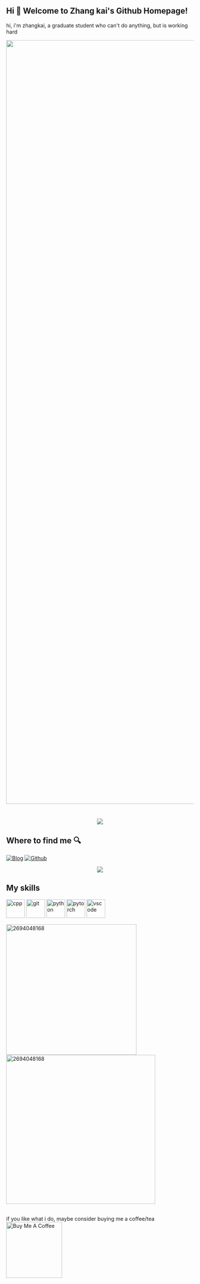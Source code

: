## Hi 🎉 Welcome to Zhang kai's Github Homepage!
hi, i'm zhangkai, a graduate student who can't do anything, but is working hard
<div align="center"><img src="https://cdn.jsdelivr.net/gh/yang-tian-hub/yang-tian-hub/assets/github-contribution-grid-snake.svg" width="2048" /></div>
<h1 align="center"> <a href="https://blog.ytadx.cn/"> <img src="https://readme-typing-svg.herokuapp.com/?lines=时刻保持客气!&center=true&size=27"> </a> </h1>



## Where to find me 🔍 

<p><a href="[https://blog.ytadx.cn](https://blog.csdn.net/m0_47005029?spm=1018.2226.3001.5343)" target="_blank"><img alt="Blog" src="https://img.shields.io/badge/Blog-%23FF4088.svg?&style=for-the-badge&logo=hugo&logoColor=white" /></a> <a href="https://github.com/zhang-kai-123" target="_blank"><img alt="Github" src="https://img.shields.io/badge/GitHub-%2312100E.svg?&style=for-the-badge&logo=Github&logoColor=white" /></a> 
</p>

<div align="center"> <img src="https://activity-graph.herokuapp.com/graph?username=sun0225SUN&theme=xcode" /> </div>

## My skills

<p align="left">
  <img src="https://img.icons8.com/color/48/000000/c-plus-plus-logo.png" alt="cpp" width="50" height="50"/>
  <img src="https://www.vectorlogo.zone/logos/git-scm/git-scm-icon.svg" alt="git" width="50" height="50"/>
  <img src="https://img.icons8.com/dusk/64/000000/python.png" alt="python" width="50" height="50"/>
  <img src="https://www.vectorlogo.zone/logos/pytorch/pytorch-icon.svg" alt="pytorch" width="50" height="50"/>
  <img src="https://www.vectorlogo.zone/logos/visualstudio_code/visualstudio_code-icon.svg" alt="vscode" width="50" height="50"/>
</p>


<p>
  <img align="left" width="350" src="https://github-readme-stats.vercel.app/api/top-langs/?username=2694048168&layout=compact&hide=html,asp,jupyter%20notebook" alt="2694048168" />
  <img align="center" width="400" src="https://github-readme-stats.vercel.app/api?username=2694048168&show_icons=true" alt="2694048168" />
</p>


<!-- 
<br />

<a href="https://github.com/2694048168/github-readme-stats"><img align="left" src="https://github-readme-stats.vercel.app/api?username=2694048168&show_icons=true&&theme=radical" /></a><a href="https://github.com/2694048168/github-readme-stats"><img align="center" src="https://github-readme-stats.vercel.app/api/top-langs/?username=2694048168&layout=compact&theme=radical&hide_border=true" /></a>
 -->
<br />
 if you like what i do, maybe consider buying me a coffee/tea 
<br />
<a href="https://www.buymeacoffee.com/abhisheknaiidu" target="_blank"><img src="https://cdn.buymeacoffee.com/buttons/v2/default-red.png" alt="Buy Me A Coffee" width="150" ></a>
